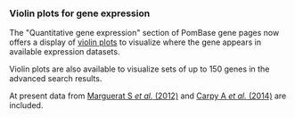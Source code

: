 ### Violin plots for gene expression
<!-- pombase_flags: frontpage -->
<!-- newsfeed_thumbnail: advanced_search.png -->

The "Quantitative gene expression" section of PomBase gene pages now
offers a display of [violin
plots](https://en.wikipedia.org/wiki/Violin_plot) to visualize where
the gene appears in available expression datasets.

Violin plots are also available to visualize sets of up to 150 genes
in the advanced search results.

At present data from [Marguerat S *et al.*
(2012)](https://www.pombase.org/reference/PMID:23101633) and [Carpy A
*et al.* (2014)](https://www.pombase.org/reference/PMID:24763107) are
included.

